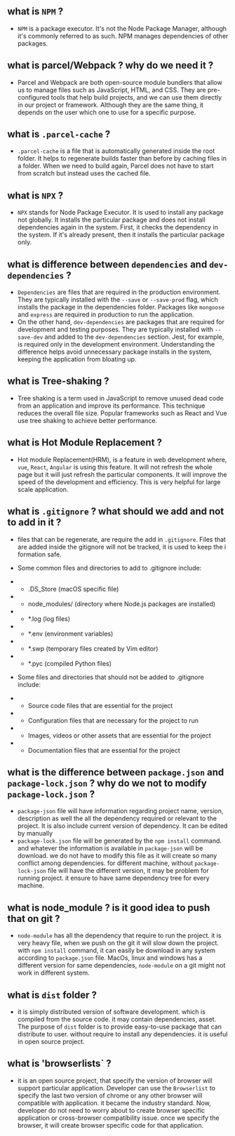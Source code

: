 ## what is `NPM` ?

- `NPM` is a package executor. It's not the Node Package Manager, although it's commonly referred to as such. NPM manages dependencies of other packages.

## what is parcel/Webpack ? why do we need it ?

- Parcel and Webpack are both open-source module bundlers that allow us to manage files such as JavaScript, HTML, and CSS. They are pre-configured tools that help build projects, and we can use them directly in our project or framework. Although they are the same thing, it depends on the user which one to use for a specific purpose.

## what is `.parcel-cache` ?

- `.parcel-cache` is a file that is automatically generated inside the root folder. It helps to regenerate builds faster than before by caching files in a folder. When we need to build again, Parcel does not have to start from scratch but instead uses the cached file.

## what is `NPX` ?

- `NPX` stands for Node Package Executor. It is used to install any package not globally. It installs the particular package and does not install dependencies again in the system. First, it checks the dependency in the system. If it's already present, then it installs the particular package only.

## what is difference between `dependencies` and `dev-dependencies` ?

- `Dependencies` are files that are required in the production environment. They are typically installed with the `--save` or `--save-prod` flag, which installs the package in the dependencies folder. Packages like `mongoose` and `express` are required in production to run the application.
- On the other hand, `dev-dependencies` are packages that are required for development and testing purposes. They are typically installed with `--save-dev` and added to the `dev-dependencies` section. Jest, for example, is required only in the development environment. Understanding the difference helps avoid unnecessary package installs in the system, keeping the application from bloating up.

## what is Tree-shaking ?

- Tree shaking is a term used in JavaScript to remove unused dead code from an application and improve its performance. This technique reduces the overall file size. Popular frameworks such as React and Vue use tree shaking to achieve better performance.

## what is Hot Module Replacement ?

- Hot module Replacement(HRM), is a feature in web development where, `vue`, `React`, `Angular` is using this feature. It will not refresh the whole page but it will just refresh the particular components. It will improve the speed of the development and efficiency. This is very helpful for large scale application.

## what is `.gitignore` ? what should we add and not to add in it ?

- files that can be regenerate, are require the add in `.gitignore`. Files that are added inside the gitignore will not be tracked, it is used to keep the i formation safe.

- Some common files and directories to add to .gitignore include:

- - .DS_Store (macOS specific file)
- - node_modules/ (directory where Node.js packages are installed)
- - \*.log (log files)
- - \*.env (environment variables)
- - \*.swp (temporary files created by Vim editor)
- - \*.pyc (compiled Python files)
- Some files and directories that should not be added to .gitignore include:

- - Source code files that are essential for the project
- - Configuration files that are necessary for the project to run
- - Images, videos or other assets that are essential for the project
- - Documentation files that are essential for the project

## what is the difference between `package.json` and `package-lock.json` ? why do we not to modify `package-lock.json` ?

- `package-json` file will have information regarding project name, version, description as well the all the dependency required or relevant to the project. It is also include current version of dependency. It can be edited by manually
- `package-lock.json` file will be generated by the `npm install` command. and whatever the information is available in `package-json` will be download. we do not have to modify this file as it will create so many conflict among dependencies. for different machine, without `package-lock-json` file will have the different version, it may be problem for running project. it ensure to have same dependency tree for every machine.

## what is node_module ? is it good idea to push that on git ?

- `node-module` has all the dependency that require to run the project. it is very heavy file, when we push on the git it will slow down the project. with `npm install` command, it can easily be download in any system according to `package.json` file. MacOs, linux and windows has a different version for same dependencies, `node-module` on a git might not work in different system.

## what is `dist` folder ?

- it is simply distributed version of software development. which is compiled from the source code. it may contain dependencies, asset. The purpose of `dist` folder is to provide easy-to-use package that can distribute to user. without require to install any dependencies. it is useful in open source project.

## what is 'browserlists` ?

- it is an open source project, that specify the version of browser will support particular application. Developer can use the `Browserlist` to specify the last two version of chrome or any other browser will compatible with application. it became the industry standard. Now, developer do not need to worry about to create browser specific application or cross-browser compatibility issue. once we specify the browser, it will create browser specific code for that application.

